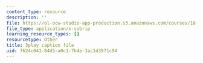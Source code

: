 ```yaml
---
content_type: resource
description: ''
file: https://ol-ocw-studio-app-production.s3.amazonaws.com/courses/18-03sc-differential-equations-fall-2011/7624c04184d5a0c17b4e3ac1d3971c94_YUjdyKhWt6E.srt
file_type: application/x-subrip
learning_resource_types: []
resourcetype: Other
title: 3play caption file
uid: 7624c041-84d5-a0c1-7b4e-3ac1d3971c94
---
```

